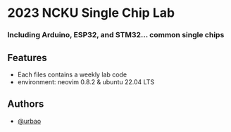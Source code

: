 # 2023 NCKU Single Chip Lab

### Including Arduino, ESP32, and STM32... common single chips

## Features
- Each files contains a weekly lab code
- environment: neovim 0.8.2 & ubuntu 22.04 LTS

## Authors
- [@urbao](https://www.github.com/urbao)
